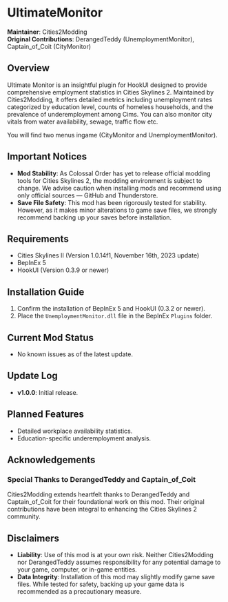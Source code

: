 # UltimateMonitor
**Maintainer**: Cities2Modding  
**Original Contributions**: DerangedTeddy (UnemploymentMonitor), Captain_of_Coit (CityMonitor)

## Overview
Ultimate Monitor is an insightful plugin for HookUI designed to provide comprehensive employment statistics in Cities Skylines 2. Maintained by Cities2Modding, it offers detailed metrics including unemployment rates categorized by education level, counts of homeless households, and the prevalence of underemployment among Cims. You can also monitor city vitals from water availability, sewage, traffic flow etc.

You will find two menus ingame (CityMonitor and UnemploymentMonitor).

## Important Notices
- **Mod Stability**: As Colossal Order has yet to release official modding tools for Cities Skylines 2, the modding environment is subject to change. We advise caution when installing mods and recommend using only official sources — GitHub and Thunderstore.
- **Save File Safety**: This mod has been rigorously tested for stability. However, as it makes minor alterations to game save files, we strongly recommend backing up your saves before installation.

## Requirements
- Cities Skylines II (Version 1.0.14f1, November 16th, 2023 update)
- BepInEx 5
- HookUI (Version 0.3.9 or newer)

## Installation Guide
1. Confirm the installation of BepInEx 5 and HookUI (0.3.2 or newer).
2. Place the `UnemploymentMonitor.dll` file in the BepInEx `Plugins` folder.

## Current Mod Status
- No known issues as of the latest update.

## Update Log
- **v1.0.0**: Initial release.

## Planned Features
- Detailed workplace availability statistics.
- Education-specific underemployment analysis.

## Acknowledgements
### Special Thanks to DerangedTeddy and Captain_of_Coit
Cities2Modding extends heartfelt thanks to DerangedTeddy and Captain_of_Coit for their foundational work on this mod. Their original contributions have been integral to enhancing the Cities Skylines 2 community.

## Disclaimers
- **Liability**: Use of this mod is at your own risk. Neither Cities2Modding nor DerangedTeddy assumes responsibility for any potential damage to your game, computer, or in-game entities.
- **Data Integrity**: Installation of this mod may slightly modify game save files. While tested for safety, backing up your game data is recommended as a precautionary measure.